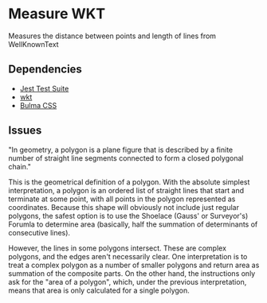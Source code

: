 # Measure WKT

Measures the distance between points and length of lines from WellKnownText

## Dependencies

- [Jest Test Suite](https://jestjs.io/)
- [wkt](https://github.com/benrei/wkt)
- [Bulma CSS](https://bulma.io/)

## Issues
"In geometry, a polygon is a plane figure that is described by a finite number of straight line segments connected to form a closed polygonal chain."

This is the geometrical definition of a polygon. With the absolute simplest interpretation, a polygon is an ordered list of straight lines that start and terminate at some point, with all points in the polygon represented as coordinates. Because this shape will obviously not include just regular polygons, the safest option is to use the Shoelace (Gauss' or Surveyor's) Forumla to determine area (basically, half the summation of determinants of consecutive lines). 

However, the lines in some polygons intersect. These are complex polygons, and the edges aren't necessarily clear. One interpretation is to treat a complex polygon as a number of smaller polygons and return area as summation of the composite parts. On the other hand, the instructions only ask for the "area of a polygon", which, under the previous interpretation, means that area is only calculated for a single polygon. 
